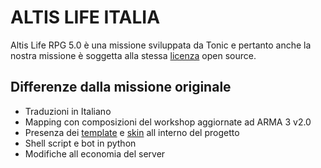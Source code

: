 # ALTIS LIFE ITALIA
Altis Life RPG 5.0 è una missione sviluppata da Tonic e pertanto anche la nostra missione è soggetta alla stessa [licenza](https://creativecommons.org/licenses/by-nc-nd/3.0/deed.en_US) open source.

## Differenze dalla missione originale
  - Traduzioni in Italiano
  - Mapping con composizioni del workshop aggiornate ad ARMA 3 v2.0
  - Presenza dei [template](https://github.com/octafox/lifearma/tree/master/skins) e [skin](https://github.com/octafox/lifearma/tree/master/mpmissions/life.altis/textures) all interno del progetto
  - Shell script e bot in python 
  - Modifiche all economia del server
